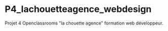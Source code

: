 # P4_lachouetteagence_webdesign
Projet 4 Openclassrooms "la chouette agence" formation web développeur.
